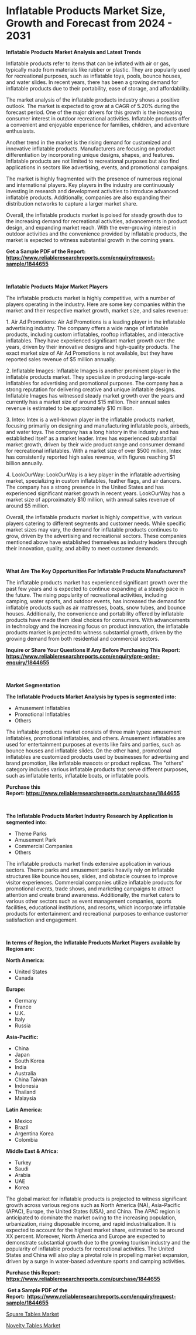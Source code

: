<p><h1>Inflatable Products Market Size, Growth and Forecast from 2024 - 2031</h1></p><p><strong>Inflatable Products Market Analysis and Latest Trends</strong></p>
<p><p>Inflatable products refer to items that can be inflated with air or gas, typically made from materials like rubber or plastic. They are popularly used for recreational purposes, such as inflatable toys, pools, bounce houses, and water slides. In recent years, there has been a growing demand for inflatable products due to their portability, ease of storage, and affordability.</p><p>The market analysis of the inflatable products industry shows a positive outlook. The market is expected to grow at a CAGR of 5.20% during the forecast period. One of the major drivers for this growth is the increasing consumer interest in outdoor recreational activities. Inflatable products offer a convenient and enjoyable experience for families, children, and adventure enthusiasts.</p><p>Another trend in the market is the rising demand for customized and innovative inflatable products. Manufacturers are focusing on product differentiation by incorporating unique designs, shapes, and features. Inflatable products are not limited to recreational purposes but also find applications in sectors like advertising, events, and promotional campaigns.</p><p>The market is highly fragmented with the presence of numerous regional and international players. Key players in the industry are continuously investing in research and development activities to introduce advanced inflatable products. Additionally, companies are also expanding their distribution networks to capture a larger market share.</p><p>Overall, the inflatable products market is poised for steady growth due to the increasing demand for recreational activities, advancements in product design, and expanding market reach. With the ever-growing interest in outdoor activities and the convenience provided by inflatable products, the market is expected to witness substantial growth in the coming years.</p></p>
<p><strong>Get a Sample PDF of the Report:&nbsp; <a href="https://www.reliableresearchreports.com/enquiry/request-sample/1844655">https://www.reliableresearchreports.com/enquiry/request-sample/1844655</a></strong></p>
<p>&nbsp;</p>
<p><strong>Inflatable Products Major Market Players</strong></p>
<p><p>The inflatable products market is highly competitive, with a number of players operating in the industry. Here are some key companies within the market and their respective market growth, market size, and sales revenue:</p><p>1. Air Ad Promotions: Air Ad Promotions is a leading player in the inflatable advertising industry. The company offers a wide range of inflatable products, including custom inflatables, rooftop inflatables, and interactive inflatables. They have experienced significant market growth over the years, driven by their innovative designs and high-quality products. The exact market size of Air Ad Promotions is not available, but they have reported sales revenue of $5 million annually.</p><p>2. Inflatable Images: Inflatable Images is another prominent player in the inflatable products market. They specialize in producing large-scale inflatables for advertising and promotional purposes. The company has a strong reputation for delivering creative and unique inflatable designs. Inflatable Images has witnessed steady market growth over the years and currently has a market size of around $15 million. Their annual sales revenue is estimated to be approximately $10 million.</p><p>3. Intex: Intex is a well-known player in the inflatable products market, focusing primarily on designing and manufacturing inflatable pools, airbeds, and water toys. The company has a long history in the industry and has established itself as a market leader. Intex has experienced substantial market growth, driven by their wide product range and consumer demand for recreational inflatables. With a market size of over $500 million, Intex has consistently reported high sales revenue, with figures reaching $1 billion annually.</p><p>4. LookOurWay: LookOurWay is a key player in the inflatable advertising market, specializing in custom inflatables, feather flags, and air dancers. The company has a strong presence in the United States and has experienced significant market growth in recent years. LookOurWay has a market size of approximately $10 million, with annual sales revenue of around $5 million.</p><p>Overall, the inflatable products market is highly competitive, with various players catering to different segments and customer needs. While specific market sizes may vary, the demand for inflatable products continues to grow, driven by the advertising and recreational sectors. These companies mentioned above have established themselves as industry leaders through their innovation, quality, and ability to meet customer demands.</p></p>
<p>&nbsp;</p>
<p><strong>What Are The Key Opportunities For Inflatable Products Manufacturers?</strong></p>
<p><p>The inflatable products market has experienced significant growth over the past few years and is expected to continue expanding at a steady pace in the future. The rising popularity of recreational activities, including camping, water sports, and outdoor events, has increased the demand for inflatable products such as air mattresses, boats, snow tubes, and bounce houses. Additionally, the convenience and portability offered by inflatable products have made them ideal choices for consumers. With advancements in technology and the increasing focus on product innovation, the inflatable products market is projected to witness substantial growth, driven by the growing demand from both residential and commercial sectors.</p></p>
<p><strong>Inquire or Share Your Questions If Any Before Purchasing This Report: <a href="https://www.reliableresearchreports.com/enquiry/pre-order-enquiry/1844655">https://www.reliableresearchreports.com/enquiry/pre-order-enquiry/1844655</a></strong></p>
<p>&nbsp;</p>
<p><strong>Market Segmentation</strong></p>
<p><strong>The Inflatable Products Market Analysis by types is segmented into:</strong></p>
<p><ul><li>Amusement Inflatables</li><li>Promotional Inflatables</li><li>Others</li></ul></p>
<p><p>The inflatable products market consists of three main types: amusement inflatables, promotional inflatables, and others. Amusement inflatables are used for entertainment purposes at events like fairs and parties, such as bounce houses and inflatable slides. On the other hand, promotional inflatables are customized products used by businesses for advertising and brand promotion, like inflatable mascots or product replicas. The "others" category includes various inflatable products that serve different purposes, such as inflatable tents, inflatable boats, or inflatable pools.</p></p>
<p><strong>Purchase this Report:&nbsp;<a href="https://www.reliableresearchreports.com/purchase/1844655">https://www.reliableresearchreports.com/purchase/1844655</a></strong></p>
<p>&nbsp;</p>
<p><strong>The Inflatable Products Market Industry Research by Application is segmented into:</strong></p>
<p><ul><li>Theme Parks</li><li>Amusement Park</li><li>Commercial Companies</li><li>Others</li></ul></p>
<p><p>The inflatable products market finds extensive application in various sectors. Theme parks and amusement parks heavily rely on inflatable structures like bounce houses, slides, and obstacle courses to improve visitor experiences. Commercial companies utilize inflatable products for promotional events, trade shows, and marketing campaigns to attract attention and create brand awareness. Additionally, the market caters to various other sectors such as event management companies, sports facilities, educational institutions, and resorts, which incorporate inflatable products for entertainment and recreational purposes to enhance customer satisfaction and engagement.</p></p>
<p>&nbsp;</p>
<p><strong>In terms of Region, the Inflatable Products Market Players available by Region are:</strong></p>
<p>
    <p> <strong> North America: </strong>
        <ul>
            <li>United States</li>
            <li>Canada</li>
        </ul>
        </p> 
    <p> <strong> Europe: </strong>
        <ul>
            <li>Germany</li>
            <li>France</li>
            <li>U.K.</li>
            <li>Italy</li>
            <li>Russia</li>
        </ul>
        </p> 
    <p> <strong> Asia-Pacific: </strong>
        <ul>
            <li>China</li>
            <li>Japan</li>
            <li>South Korea</li>
            <li>India</li>
            <li>Australia</li>
            <li>China Taiwan</li>
            <li>Indonesia</li>
            <li>Thailand</li>
            <li>Malaysia</li>
        </ul>
        </p> 
    <p> <strong> Latin America: </strong>
        <ul>
            <li>Mexico</li>
            <li>Brazil</li>
            <li>Argentina Korea</li>
            <li>Colombia</li>
        </ul>
        </p> 
    <p> <strong> Middle East & Africa: </strong>
        <ul>
            <li>Turkey</li>
            <li>Saudi</li>
            <li>Arabia</li>
            <li>UAE</li>
            <li>Korea</li>
        </ul>
    </p>
    </p>
<p><p>The global market for inflatable products is projected to witness significant growth across various regions such as North America (NA), Asia-Pacific (APAC), Europe, the United States (USA), and China. The APAC region is anticipated to dominate the market owing to the increasing population, urbanization, rising disposable income, and rapid industrialization. It is expected to account for the highest market share, estimated to be around XX percent. Moreover, North America and Europe are expected to demonstrate substantial growth due to the growing tourism industry and the popularity of inflatable products for recreational activities. The United States and China will also play a pivotal role in propelling market expansion, driven by a surge in water-based adventure sports and camping activities.</p></p>
<p><strong>Purchase this Report: <a href="https://www.reliableresearchreports.com/purchase/1844655">https://www.reliableresearchreports.com/purchase/1844655</a></strong></p>
<p>&nbsp;<strong>Get a Sample PDF of the Report:&nbsp;&nbsp;<a href="https://www.reliableresearchreports.com/enquiry/request-sample/1844655">https://www.reliableresearchreports.com/enquiry/request-sample/1844655</a></strong></p>
<p><strong></strong></p>
<p><p><a href="https://github.com/RichRobinson5/Market-Research-Report-List-2/blob/main/square-tables-market.md">Square Tables Market</a></p><p><a href="https://github.com/JameTravis/Market-Research-Report-List-2/blob/main/novelty-tables-market.md">Novelty Tables Market</a></p></p>